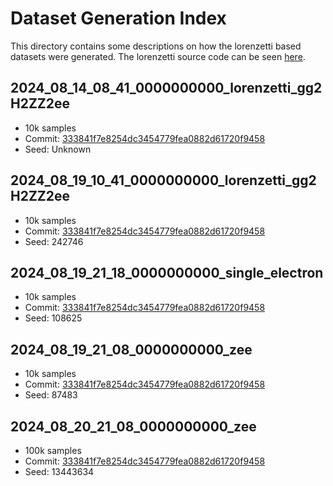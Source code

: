# Dataset Generation Index

This directory contains some descriptions on how the lorenzetti based datasets were generated.
The lorenzetti source code can be seen [here](https://github.com/lorenzetti-hep/lorenzetti).

## 2024_08_14_08_41_0000000000_lorenzetti_gg2H2ZZ2ee
- 10k samples
- Commit: [333841f7e8254dc3454779fea0882d61720f9458](https://github.com/lorenzetti-hep/lorenzetti/commit/333841f7e8254dc3454779fea0882d61720f9458)
- Seed: Unknown

## 2024_08_19_10_41_0000000000_lorenzetti_gg2H2ZZ2ee
- 10k samples
- Commit: [333841f7e8254dc3454779fea0882d61720f9458](https://github.com/lorenzetti-hep/lorenzetti/commit/333841f7e8254dc3454779fea0882d61720f9458)
- Seed: 242746

## 2024_08_19_21_18_0000000000_single_electron
- 10k samples
- Commit: [333841f7e8254dc3454779fea0882d61720f9458](https://github.com/lorenzetti-hep/lorenzetti/commit/333841f7e8254dc3454779fea0882d61720f9458)
- Seed: 108625

## 2024_08_19_21_08_0000000000_zee
- 10k samples
- Commit: [333841f7e8254dc3454779fea0882d61720f9458](https://github.com/lorenzetti-hep/lorenzetti/commit/333841f7e8254dc3454779fea0882d61720f9458)
- Seed: 87483

## 2024_08_20_21_08_0000000000_zee
- 100k samples
- Commit: [333841f7e8254dc3454779fea0882d61720f9458](https://github.com/lorenzetti-hep/lorenzetti/commit/333841f7e8254dc3454779fea0882d61720f9458)
- Seed: 13443634